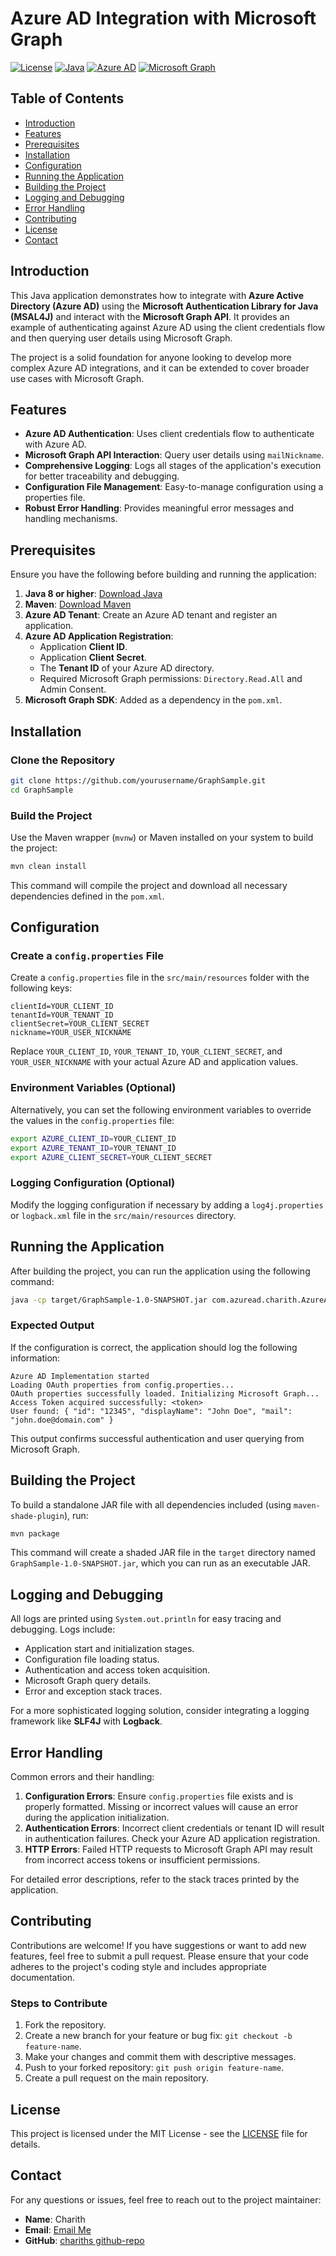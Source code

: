 
# Azure AD Integration with Microsoft Graph

[![License](https://img.shields.io/badge/License-MIT-blue.svg)](https://opensource.org/licenses/MIT)
[![Java](https://img.shields.io/badge/Java-8%2B-brightgreen.svg)](https://www.oracle.com/java/technologies/javase-jdk8-downloads.html)
[![Azure AD](https://img.shields.io/badge/Azure%20AD-Integration-orange.svg)](https://azure.microsoft.com/en-us/services/active-directory/)
[![Microsoft Graph](https://img.shields.io/badge/Microsoft%20Graph-Integration-blue.svg)](https://developer.microsoft.com/en-us/graph/)

## Table of Contents
- [Introduction](#introduction)
- [Features](#features)
- [Prerequisites](#prerequisites)
- [Installation](#installation)
- [Configuration](#configuration)
- [Running the Application](#running-the-application)
- [Building the Project](#building-the-project)
- [Logging and Debugging](#logging-and-debugging)
- [Error Handling](#error-handling)
- [Contributing](#contributing)
- [License](#license)
- [Contact](#contact)

## Introduction

This Java application demonstrates how to integrate with **Azure Active Directory (Azure AD)** using the **Microsoft Authentication Library for Java (MSAL4J)** and interact with the **Microsoft Graph API**. It provides an example of authenticating against Azure AD using the client credentials flow and then querying user details using Microsoft Graph.

The project is a solid foundation for anyone looking to develop more complex Azure AD integrations, and it can be extended to cover broader use cases with Microsoft Graph.

## Features

- **Azure AD Authentication**: Uses client credentials flow to authenticate with Azure AD.
- **Microsoft Graph API Interaction**: Query user details using `mailNickname`.
- **Comprehensive Logging**: Logs all stages of the application's execution for better traceability and debugging.
- **Configuration File Management**: Easy-to-manage configuration using a properties file.
- **Robust Error Handling**: Provides meaningful error messages and handling mechanisms.

## Prerequisites

Ensure you have the following before building and running the application:

1. **Java 8 or higher**: [Download Java](https://www.oracle.com/java/technologies/javase-jdk8-downloads.html)
2. **Maven**: [Download Maven](https://maven.apache.org/download.cgi)
3. **Azure AD Tenant**: Create an Azure AD tenant and register an application.
4. **Azure AD Application Registration**:
   - Application **Client ID**.
   - Application **Client Secret**.
   - The **Tenant ID** of your Azure AD directory.
   - Required Microsoft Graph permissions: `Directory.Read.All` and Admin Consent.
5. **Microsoft Graph SDK**: Added as a dependency in the `pom.xml`.

## Installation

### Clone the Repository

```bash
git clone https://github.com/yourusername/GraphSample.git
cd GraphSample
```

### Build the Project

Use the Maven wrapper (`mvnw`) or Maven installed on your system to build the project:

```bash
mvn clean install
```

This command will compile the project and download all necessary dependencies defined in the `pom.xml`.

## Configuration

### Create a `config.properties` File

Create a `config.properties` file in the `src/main/resources` folder with the following keys:

```properties
clientId=YOUR_CLIENT_ID
tenantId=YOUR_TENANT_ID
clientSecret=YOUR_CLIENT_SECRET
nickname=YOUR_USER_NICKNAME
```

Replace `YOUR_CLIENT_ID`, `YOUR_TENANT_ID`, `YOUR_CLIENT_SECRET`, and `YOUR_USER_NICKNAME` with your actual Azure AD and application values.

### Environment Variables (Optional)

Alternatively, you can set the following environment variables to override the values in the `config.properties` file:

```bash
export AZURE_CLIENT_ID=YOUR_CLIENT_ID
export AZURE_TENANT_ID=YOUR_TENANT_ID
export AZURE_CLIENT_SECRET=YOUR_CLIENT_SECRET
```

### Logging Configuration (Optional)

Modify the logging configuration if necessary by adding a `log4j.properties` or `logback.xml` file in the `src/main/resources` directory.

## Running the Application

After building the project, you can run the application using the following command:

```bash
java -cp target/GraphSample-1.0-SNAPSHOT.jar com.azuread.charith.AzureApp
```

### Expected Output

If the configuration is correct, the application should log the following information:

```
Azure AD Implementation started
Loading OAuth properties from config.properties...
OAuth properties successfully loaded. Initializing Microsoft Graph...
Access Token acquired successfully: <token>
User found: { "id": "12345", "displayName": "John Doe", "mail": "john.doe@domain.com" }
```

This output confirms successful authentication and user querying from Microsoft Graph.

## Building the Project

To build a standalone JAR file with all dependencies included (using `maven-shade-plugin`), run:

```bash
mvn package
```

This command will create a shaded JAR file in the `target` directory named `GraphSample-1.0-SNAPSHOT.jar`, which you can run as an executable JAR.

## Logging and Debugging

All logs are printed using `System.out.println` for easy tracing and debugging. Logs include:

- Application start and initialization stages.
- Configuration file loading status.
- Authentication and access token acquisition.
- Microsoft Graph query details.
- Error and exception stack traces.

For a more sophisticated logging solution, consider integrating a logging framework like **SLF4J** with **Logback**.

## Error Handling

Common errors and their handling:

1. **Configuration Errors**: Ensure `config.properties` file exists and is properly formatted. Missing or incorrect values will cause an error during the application initialization.
2. **Authentication Errors**: Incorrect client credentials or tenant ID will result in authentication failures. Check your Azure AD application registration.
3. **HTTP Errors**: Failed HTTP requests to Microsoft Graph API may result from incorrect access tokens or insufficient permissions.

For detailed error descriptions, refer to the stack traces printed by the application.

## Contributing

Contributions are welcome! If you have suggestions or want to add new features, feel free to submit a pull request. Please ensure that your code adheres to the project's coding style and includes appropriate documentation.

### Steps to Contribute

1. Fork the repository.
2. Create a new branch for your feature or bug fix: `git checkout -b feature-name`.
3. Make your changes and commit them with descriptive messages.
4. Push to your forked repository: `git push origin feature-name`.
5. Create a pull request on the main repository.

## License

This project is licensed under the MIT License - see the [LICENSE](LICENSE) file for details.

## Contact

For any questions or issues, feel free to reach out to the project maintainer:

- **Name**: Charith
- **Email**: [Email Me](mailto:charithjayasanka2@gmail.com)
- **GitHub**: [chariths github-repo](https://github.com/charithjayasanka)

